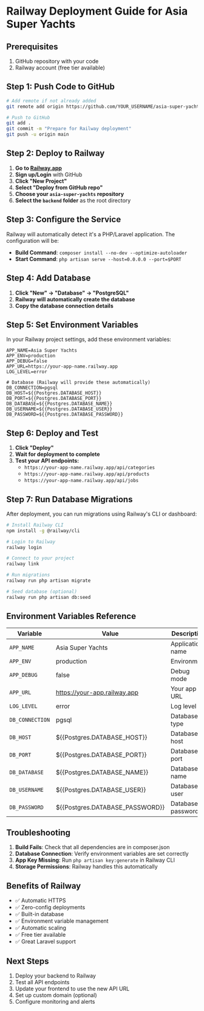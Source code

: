 # Railway Deployment Guide for Asia Super Yachts

## Prerequisites
1. GitHub repository with your code
2. Railway account (free tier available)

## Step 1: Push Code to GitHub

```bash
# Add remote if not already added
git remote add origin https://github.com/YOUR_USERNAME/asia-super-yachts.git

# Push to GitHub
git add .
git commit -m "Prepare for Railway deployment"
git push -u origin main
```

## Step 2: Deploy to Railway

1. **Go to [Railway.app](https://railway.app)**
2. **Sign up/Login** with GitHub
3. **Click "New Project"**
4. **Select "Deploy from GitHub repo"**
5. **Choose your `asia-super-yachts` repository**
6. **Select the `backend` folder** as the root directory

## Step 3: Configure the Service

Railway will automatically detect it's a PHP/Laravel application. The configuration will be:

- **Build Command**: `composer install --no-dev --optimize-autoloader`
- **Start Command**: `php artisan serve --host=0.0.0.0 --port=$PORT`

## Step 4: Add Database

1. **Click "New" → "Database" → "PostgreSQL"**
2. **Railway will automatically create the database**
3. **Copy the database connection details**

## Step 5: Set Environment Variables

In your Railway project settings, add these environment variables:

```
APP_NAME=Asia Super Yachts
APP_ENV=production
APP_DEBUG=false
APP_URL=https://your-app-name.railway.app
LOG_LEVEL=error

# Database (Railway will provide these automatically)
DB_CONNECTION=pgsql
DB_HOST=${{Postgres.DATABASE_HOST}}
DB_PORT=${{Postgres.DATABASE_PORT}}
DB_DATABASE=${{Postgres.DATABASE_NAME}}
DB_USERNAME=${{Postgres.DATABASE_USER}}
DB_PASSWORD=${{Postgres.DATABASE_PASSWORD}}
```

## Step 6: Deploy and Test

1. **Click "Deploy"**
2. **Wait for deployment to complete**
3. **Test your API endpoints:**
   - `https://your-app-name.railway.app/api/categories`
   - `https://your-app-name.railway.app/api/products`
   - `https://your-app-name.railway.app/api/jobs`

## Step 7: Run Database Migrations

After deployment, you can run migrations using Railway's CLI or dashboard:

```bash
# Install Railway CLI
npm install -g @railway/cli

# Login to Railway
railway login

# Connect to your project
railway link

# Run migrations
railway run php artisan migrate

# Seed database (optional)
railway run php artisan db:seed
```

## Environment Variables Reference

| Variable | Value | Description |
|----------|-------|-------------|
| `APP_NAME` | Asia Super Yachts | Application name |
| `APP_ENV` | production | Environment |
| `APP_DEBUG` | false | Debug mode |
| `APP_URL` | https://your-app.railway.app | Your app URL |
| `LOG_LEVEL` | error | Log level |
| `DB_CONNECTION` | pgsql | Database type |
| `DB_HOST` | ${{Postgres.DATABASE_HOST}} | Database host |
| `DB_PORT` | ${{Postgres.DATABASE_PORT}} | Database port |
| `DB_DATABASE` | ${{Postgres.DATABASE_NAME}} | Database name |
| `DB_USERNAME` | ${{Postgres.DATABASE_USER}} | Database user |
| `DB_PASSWORD` | ${{Postgres.DATABASE_PASSWORD}} | Database password |

## Troubleshooting

1. **Build Fails**: Check that all dependencies are in composer.json
2. **Database Connection**: Verify environment variables are set correctly
3. **App Key Missing**: Run `php artisan key:generate` in Railway CLI
4. **Storage Permissions**: Railway handles this automatically

## Benefits of Railway

- ✅ Automatic HTTPS
- ✅ Zero-config deployments
- ✅ Built-in database
- ✅ Environment variable management
- ✅ Automatic scaling
- ✅ Free tier available
- ✅ Great Laravel support

## Next Steps

1. Deploy your backend to Railway
2. Test all API endpoints
3. Update your frontend to use the new API URL
4. Set up custom domain (optional)
5. Configure monitoring and alerts
